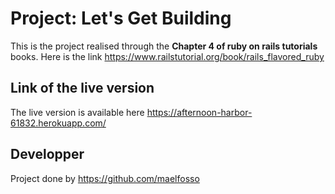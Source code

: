 # Project: Let's Get Building

This is the project realised through the **Chapter 4 of ruby on rails tutorials** books. Here is the link https://www.railstutorial.org/book/rails_flavored_ruby

## Link of the live version 

The live version is available here https://afternoon-harbor-61832.herokuapp.com/

## Developper

Project done by https://github.com/maelfosso
